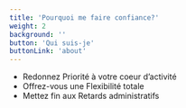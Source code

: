 ```yaml
---
title: 'Pourquoi me faire confiance?'
weight: 2
background: ''
button: 'Qui suis-je'
buttonLink: 'about'
---
```


- Redonnez Priorité à votre coeur d’activité
- Offrez-vous une Flexibilité totale
- Mettez fin aux Retards administratifs
